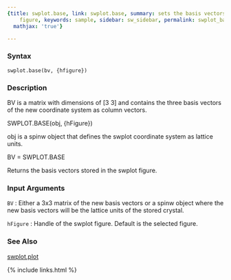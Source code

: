 ```yaml
---
{title: swplot.base, link: swplot.base, summary: sets the basis vectors of an swplot
    figure, keywords: sample, sidebar: sw_sidebar, permalink: swplot_base.html, folder: swplot,
  mathjax: 'true'}

---
```


### Syntax

`swplot.base(bv, {hfigure})`

### Description

BV is a matrix with dimensions of [3 3] and contains the three basis
vectors of the new coordinate system as column vectors.
 
SWPLOT.BASE(obj, {hFigure})
 
obj is a spinw object that defines the swplot coordinate system as
lattice units.
 
BV = SWPLOT.BASE
 
Returns the basis vectors stored in the swplot figure.
 

### Input Arguments

`BV`
: Either a 3x3 matrix of the new basis vectors or a spinw
  object where the new basis vectors will be the lattice
  units of the stored crystal.

`hFigure`
: Handle of the swplot figure. Default is the selected
  figure.

### See Also

[swplot.plot](swplot_plot.html)

{% include links.html %}
